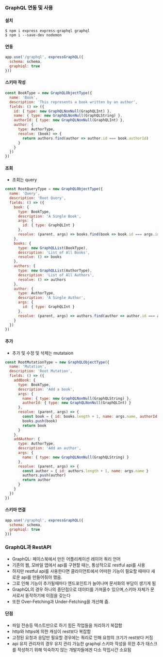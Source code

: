 ### GraphQL 연동 및 사용
#### 설치
```
$ npm i express express-graphql graphql
$ npm i --save-dev nodemon
```
#### 연동
```js
app.use('/graphql', expressGraphQL({
  schema: schema,
  graphiql: true
}))
```

#### 스키마 작성
```js
const BookType = new GraphQLObjectType({
  name: 'Book',
  description: 'This represents a book written by an author',
  fields: () => ({
    id: { type: new GraphQLNonNull(GraphQLInt) },
    name: { type: new GraphQLNonNull(GraphQLString) },
    authorId: { type: new GraphQLNonNull(GraphQLInt) },
    author: {
      type: AuthorType,
      resolve: (book) => {
        return authors.find(author => author.id === book.authorId)
      }
    }
  })
})

```

#### 조회
- 조회는 query
```js
const RootQueryType = new GraphQLObjectType({
  name: 'Query',
  description: 'Root Query',
  fields: () => ({
    book: {
      type: BookType,
      description: 'A Single Book',
      args: {
        id: { type: GraphQLInt }
      },
      resolve: (parent, args) => books.find(book => book.id === args.id)
    },
    books: {
      type: new GraphQLList(BookType),
      description: 'List of All Books',
      resolve: () => books
    },
    authors: {
      type: new GraphQLList(AuthorType),
      description: 'List of All Authors',
      resolve: () => authors
    },
    author: {
      type: AuthorType,
      description: 'A Single Author',
      args: {
        id: { type: GraphQLInt }
      },
      resolve: (parent, args) => authors.find(author => author.id === args.id)
    }
  })
})
```

#### 추가
- 추가 및 수정 및 삭제는 mutataion 
```js
const RootMutationType = new GraphQLObjectType({
  name: 'Mutation',
  description: 'Root Mutation',
  fields: () => ({
    addBook: {
      type: BookType,
      description: 'Add a book',
      args: {
        name: { type: new GraphQLNonNull(GraphQLString) },
        authorId: { type: new GraphQLNonNull(GraphQLInt) }
      },
      resolve: (parent, args) => {
        const book = { id: books.length + 1, name: args.name, authorId: args.authorId }
        books.push(book)
        return book
      }
    },
    addAuthor: {
      type: AuthorType,
      description: 'Add an author',
      args: {
        name: { type: new GraphQLNonNull(GraphQLString) }
      },
      resolve: (parent, args) => {
        const author = { id: authors.length + 1, name: args.name }
        authors.push(author)
        return author
      }
    } 
  })
})
```

#### 스키마 연결
```js
app.use('/graphql', expressGraphQL({
  schema: schema,
  graphiql: true
}))
```

### GraphQL과 RestAPI
- GraphQL: 페이스북에서 만든 어플리케이션 레이어 쿼리 언어
- 기존의 웹, 모바일 앱에서 api를 구현할 때는, 통상적으로 restful api를 사용
- 하지만 restful api를 사용한다면 클라이언트에서 어떠한 기능이 필요할 때마다 
새로운 api를 만들어줘야 했음.
- 그로 인해 기능이 추가될때마다 엔드포인트가 늘어나며 문서화의 부담이 생기게 됨
- GraphQL의 경우 하나의 종단점으로 데이터를 가져올수 있으며,스키마 자체가 문서로서
동작하기에 이점을 갖는다
- 또한 Over-Fetching과 Under-Fetching을 개선해 줌.
#### 단점
- 파일 전송등 텍스트만으로 하기 힘든 작업들을 처리하기 복잡함
- http와 https에 의한 캐싱이 rest보다 복잡함
- 고정된 요청과 응답만 필요할 경우에는 쿼리로 인해 요청의 크기가 rest보다 커짐
- api 유지 관리자의 경우 유지 관리 가능한 graphql 스키마 작성을 위한 추가 태스크를 작성하기
위해 익숙하지 않는 개발자들에겐 다소 작업시간 소요됨
